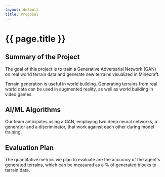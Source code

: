 ```yaml
---
layout: default
title: Proposal
---
```

 
# {{ page.title }}

## Summary of the Project
The goal of this project is to train a Generative Adversarial Network (GAN) on real world terrain data and generate new terrains visualized in Minecraft. 

Terrain generation is useful in world building. Generating terrains from real world data can be used in augmented reality, as well as world building in video games. 

## AI/ML Algorithms
Our team anticipates using a GAN, employing two deep neural networks, a generator and a discriminator, that work against each other during model training.

## Evaluation Plan
The quantitative metrics we plan to evaluate are the accuracy of the agent's generated terrains, which can be measured as a % of generated blocks to terrain data.
